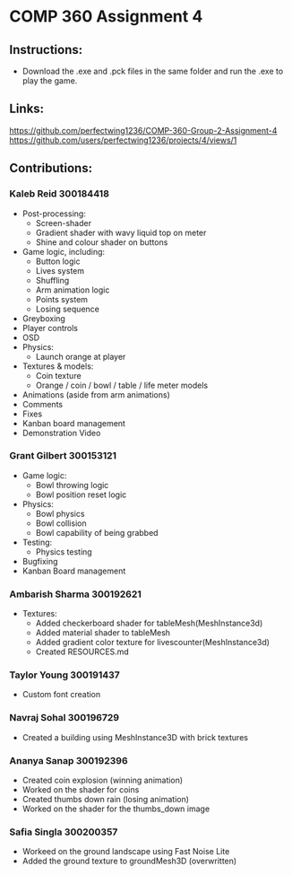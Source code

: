 # COMP 360 Assignment 4

## Instructions:
* Download the .exe and .pck files in the same folder and run the .exe to play the game.

## Links:
https://github.com/perfectwing1236/COMP-360-Group-2-Assignment-4
https://github.com/users/perfectwing1236/projects/4/views/1

## Contributions:

### Kaleb Reid 300184418
* Post-processing:
  * Screen-shader
  * Gradient shader with wavy liquid top on meter
  * Shine and colour shader on buttons
* Game logic, including:
  * Button logic
  * Lives system
  * Shuffling
  * Arm animation logic
  * Points system
  * Losing sequence
* Greyboxing
* Player controls
* OSD
* Physics:
  * Launch orange at player
* Textures & models:
  * Coin texture
  * Orange / coin / bowl / table / life meter models
* Animations (aside from arm animations)
* Comments
* Fixes
* Kanban board management
* Demonstration Video

### Grant Gilbert 300153121
* Game logic:
  * Bowl throwing logic
  * Bowl position reset logic
* Physics:
  * Bowl physics
  * Bowl collision
  * Bowl capability of being grabbed
* Testing:
  * Physics testing
* Bugfixing
* Kanban Board management
 
 
### Ambarish Sharma 300192621
 * Textures:
   * Added checkerboard shader for tableMesh(MeshInstance3d)
   * Added material shader to tableMesh
   * Added gradient color texture for livescounter(MeshInstance3d)
   * Created RESOURCES.md

### Taylor Young 300191437
* Custom font creation

### Navraj Sohal 300196729
* Created a building using MeshInstance3D with brick textures

### Ananya Sanap 300192396
* Created coin explosion (winning animation)
* Worked on the shader for coins
* Created thumbs down rain (losing animation)
* Worked on the shader for the thumbs_down image

### Safia Singla 300200357
* Workeed on the ground landscape using Fast Noise Lite
* Added the ground texture to groundMesh3D (overwritten)

